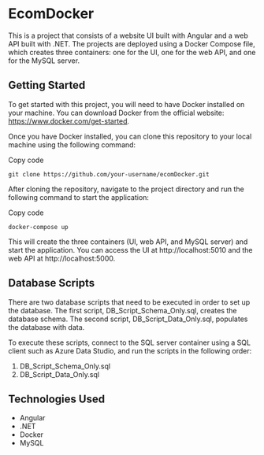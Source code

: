 # EcomDocker
This is a project that consists of a website UI built with Angular and a web API built with .NET. The projects are deployed using a Docker Compose file, which creates three containers: one for the UI, one for the web API, and one for the MySQL server.

## Getting Started
To get started with this project, you will need to have Docker installed on your machine. You can download Docker from the official website: https://www.docker.com/get-started.

Once you have Docker installed, you can clone this repository to your local machine using the following command:

Copy code
```
git clone https://github.com/your-username/ecomDocker.git
```
After cloning the repository, navigate to the project directory and run the following command to start the application:

Copy code
```
docker-compose up
```
This will create the three containers (UI, web API, and MySQL server) and start the application. You can access the UI at http://localhost:5010 and the web API at http://localhost:5000.

## Database Scripts

There are two database scripts that need to be executed in order to set up the database. The first script, DB_Script_Schema_Only.sql, creates the database schema. The second script, DB_Script_Data_Only.sql, populates the database with data.

To execute these scripts, connect to the SQL server container using a SQL client such as Azure Data Studio, and run the scripts in the following order:

1. DB_Script_Schema_Only.sql
2. DB_Script_Data_Only.sql

## Technologies Used

- Angular
- .NET
- Docker
- MySQL